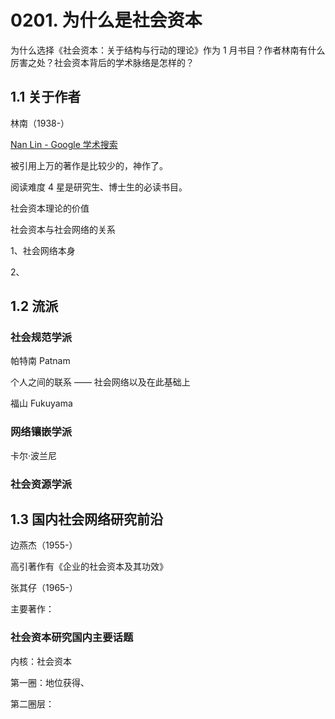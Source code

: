 # 0201. 为什么是社会资本

为什么选择《社会资本：关于结构与行动的理论》作为 1 月书目？作者林南有什么厉害之处？社会资本背后的学术脉络是怎样的？

## 1.1 关于作者

林南（1938-）

[Nan Lin - Google 学术搜索](https://scholar.google.com/citations?user=HpqAmUcAAAAJ&hl=zh-CN)

被引用上万的著作是比较少的，神作了。

阅读难度 4 星是研究生、博士生的必读书目。


社会资本理论的价值



社会资本与社会网络的关系

1、社会网络本身

2、

## 1.2 流派

### 社会规范学派

帕特南 Patnam

个人之间的联系 —— 社会网络以及在此基础上

福山 Fukuyama

### 网络镶嵌学派

卡尔·波兰尼

### 社会资源学派

## 1.3 国内社会网络研究前沿

边燕杰（1955-）

高引著作有《企业的社会资本及其功效》

张其仔（1965-）

主要著作：

### 社会资本研究国内主要话题

内核：社会资本

第一圈：地位获得、

第二圈层：

